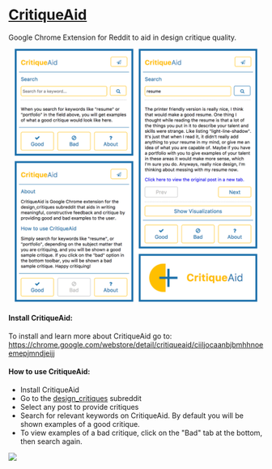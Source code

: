 # [CritiqueAid](https://chrome.google.com/webstore/detail/critiqueaid/ciiljocaanbjbmhhnoeemepjmndjeijj)
Google Chrome Extension for Reddit to aid in design critique quality.

<div align="center">
	<img src="https://github.com/SunayaShivakumar/CritiqueAid/blob/master/images/critiqueaid.png" width=480>
</div>

#### Install CritiqueAid:

To install and learn more about CritiqueAid go to:
https://chrome.google.com/webstore/detail/critiqueaid/ciiljocaanbjbmhhnoeemepjmndjeijj

#### How to use CritiqueAid:
* Install CritiqueAid
* Go to the [design_critiques](https://www.reddit.com/r/design_critiques/) subreddit
* Select any post to provide critiques
* Search for relevant keywords on CritiqueAid. By default you will be shown examples of a good critique.
* To view examples of a bad critique, click on the "Bad" tab at the bottom, then search again.

<img src="https://github.com/SunayaShivakumar/CritiqueAid/blob/master/images/critiqueaid.gif">
